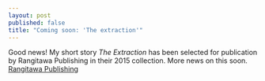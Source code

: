 ```yaml
---
layout: post
published: false
title: "Coming soon: 'The extraction'"
---
```



Good news! My short story _The Extraction_ has been selected for publication by Rangitawa Publishing in their 2015 collection. More news on this soon.
[Rangitawa Publishing](http://www.rangitawapublishing.com/writing-competition.html)
